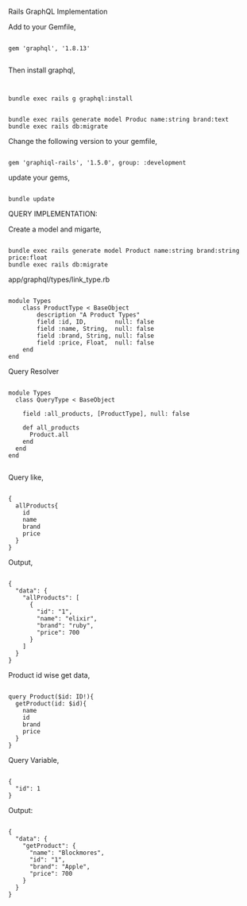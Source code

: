 

  Rails GraphQL Implementation



Add to your Gemfile,
```

gem 'graphql', '1.8.13'


```

Then install graphql,

```


bundle exec rails g graphql:install

```

```

bundle exec rails generate model Produc name:string brand:text
bundle exec rails db:migrate

```

Change the following version to your gemfile,

```

gem 'graphiql-rails', '1.5.0', group: :development

```


update your gems,

```

bundle update

```


QUERY IMPLEMENTATION:


Create a model and migarte, 

```

bundle exec rails generate model Product name:string brand:string price:float
bundle exec rails db:migrate

```


app/graphql/types/link_type.rb
```

module Types
	class ProductType < BaseObject
		description "A Product Types"
		field :id, ID,        null: false
		field :name, String,  null: false
		field :brand, String, null: false
		field :price, Float,  null: false
	end
end

```

Query Resolver

```

module Types
  class QueryType < BaseObject
    
    field :all_products, [ProductType], null: false

    def all_products
      Product.all
    end
  end
end


```

Query like, 

```

{
  allProducts{
    id
    name
    brand
    price
  }
}
```

Output,

```

{
  "data": {
    "allProducts": [
      {
        "id": "1",
        "name": "elixir",
        "brand": "ruby",
        "price": 700
      }
    ]
  }
}

```

Product id wise get data,

```

query Product($id: ID!){
  getProduct(id: $id){
    name
    id
    brand
    price
  }
}

```

Query Variable,

```

{
  "id": 1
}

```

Output:

```

{
  "data": {
    "getProduct": {
      "name": "Blockmores",
      "id": "1",
      "brand": "Apple",
      "price": 700
    }
  }
}

```
